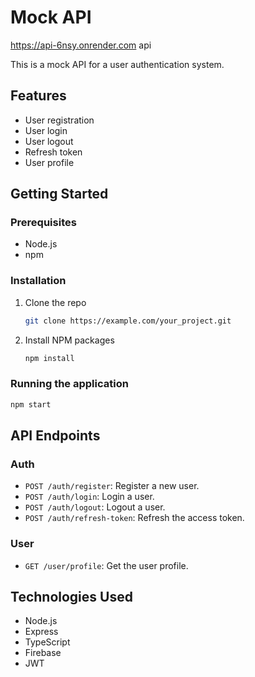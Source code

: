 # Mock API

https://api-6nsy.onrender.com api

This is a mock API for a user authentication system.

## Features

*   User registration
*   User login
*   User logout
*   Refresh token
*   User profile

## Getting Started

### Prerequisites

*   Node.js
*   npm

### Installation

1.  Clone the repo
    ```sh
    git clone https://example.com/your_project.git
    ```
2.  Install NPM packages
    ```sh
    npm install
    ```

### Running the application
```sh
npm start
```

## API Endpoints

### Auth

*   `POST /auth/register`: Register a new user.
*   `POST /auth/login`: Login a user.
*   `POST /auth/logout`: Logout a user.
*   `POST /auth/refresh-token`: Refresh the access token.

### User

*   `GET /user/profile`: Get the user profile.


## Technologies Used

*   Node.js
*   Express
*   TypeScript
*   Firebase
*   JWT